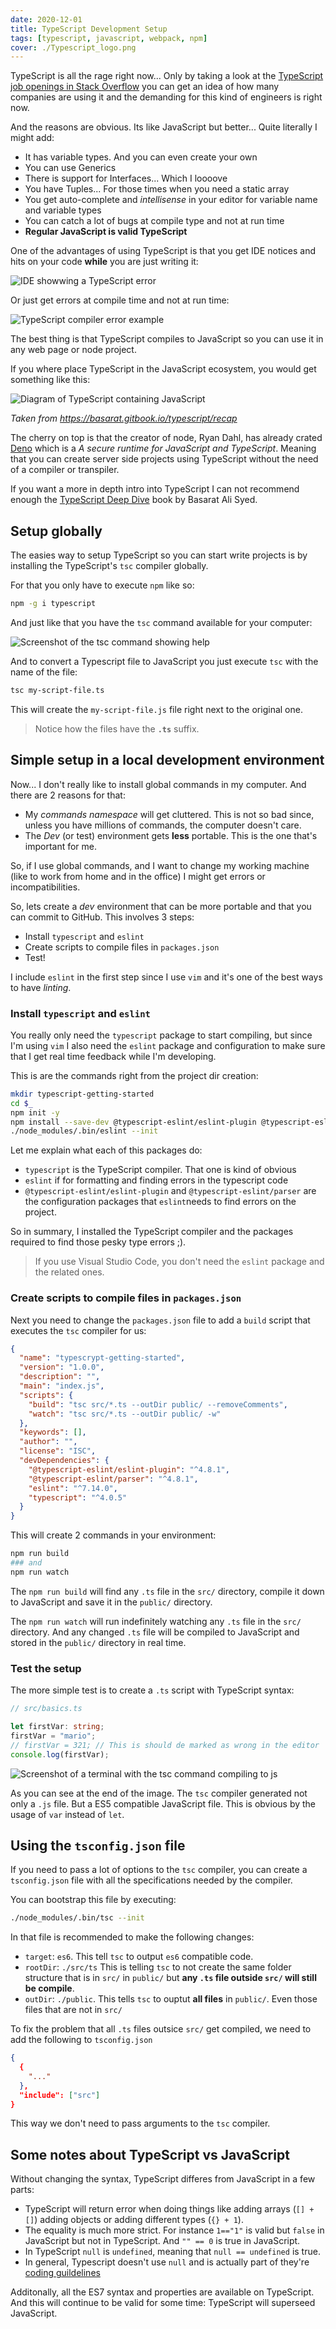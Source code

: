 ```yaml
---
date: 2020-12-01
title: TypeScript Development Setup
tags: [typescript, javascript, webpack, npm]
cover: ./Typescript_logo.png
---
```


TypeScript is all the rage right now... Only by taking a look at the [TypeScript job openings in Stack Overflow](https://stackoverflow.com/jobs/developer-jobs-using-typescript) you can get an idea of how many companies are using it and the demanding for this kind of engineers is right now.

And the reasons are obvious. Its like JavaScript but better... Quite literally I might add:

- It has variable types. And you can even create your own
- You can use Generics
- There is support for Interfaces... Which I loooove
- You have Tuples... For those times when you need a static array
- You get auto-complete and _intellisense_ in your editor for variable name and variable types
- You can catch a lot of bugs at compile type and not at run time
- **Regular JavaScript is valid TypeScript**

One of the advantages of using TypeScript is that you get IDE notices and hits on your code **while** you are just writing it:

![IDE showwing a TypeScript error](./ide-editor-error.png)

Or just get errors at compile time and not at run time:

![TypeScript compiler error example](./compiler-error.png)

The best thing is that TypeScript compiles to JavaScript so you can use it in any web page or node project.

If you where place TypeScript in the JavaScript ecosystem, you would get something like this:

![Diagram of TypeScript containing JavaScript](https://raw.githubusercontent.com/basarat/typescript-book/master/images/venn.png)

_Taken from <https://basarat.gitbook.io/typescript/recap>_

The cherry on top is that the creator of node, Ryan Dahl, has already crated [Deno](https://deno.land/) which is a _A secure runtime for JavaScript and TypeScript_. Meaning that you can create server side projects using TypeScript without the need of a compiler or transpiler.

If you want a more in depth intro into TypeScript I can not recommend enough the [TypeScript Deep Dive](https://basarat.gitbook.io/typescript/) book by Basarat Ali Syed.

## Setup globally

The easies way to setup TypeScript so you can start write projects is by installing the TypeScript's `tsc` compiler globally.

For that you only have to execute `npm` like so:

```bash
npm -g i typescript
```

And just like that you have the `tsc` command available for your computer:

![Screenshot of the tsc command showing help](./tsc-comand-help.png)

And to convert a Typescript file to JavaScript you just execute `tsc` with the name of the file:

```bash
tsc my-script-file.ts
```

This will create the `my-script-file.js` file right next to the original one.

> Notice how the files have the **`.ts`** suffix.

## Simple setup in a local development environment

Now... I don't really like to install global commands in my computer. And there are 2 reasons for that:

- My _commands namespace_ will get cluttered. This is not so bad since, unless you have millions of commands, the computer doesn't care.
- The _Dev_ (or test) environment gets **less** portable. This is the one that's important for me.

So, if I use global commands, and I want to change my working machine (like to work from home and in the office) I might get errors or incompatibilities.

So, lets create a _dev_ environment that can be more portable and that you can commit to GitHub. This involves 3 steps:

- Install `typescript` and `eslint`
- Create scripts to compile files in `packages.json`
- Test!

I include `eslint` in the first step since I use `vim` and it's one of the best ways to have _linting_.

### Install `typescript` and `eslint`

You really only need the `typescript` package to start compiling, but since I'm using `vim` I also need the `eslint` package and configuration to make sure that I get real time feedback while I'm developing.

This is are the commands right from the project dir creation:

```bash
mkdir typescript-getting-started
cd $_
npm init -y
npm install --save-dev @typescript-eslint/eslint-plugin @typescript-eslint/parser eslint typescript
./node_modules/.bin/eslint --init
```

Let me explain what each of this packages do:

- `typescript` is the TypeScript compiler. That one is kind of obvious
- `eslint` if for formatting and finding errors in the typescript code
- `@typescript-eslint/eslint-plugin` and `@typescript-eslint/parser` are the configuration packages that `eslint`needs to find errors on the project.

So in summary, I installed the TypeScript compiler and the packages required to find those pesky type errors ;).

> If you use Visual Studio Code, you don't need the `eslint` package and the related ones.

### Create scripts to compile files in `packages.json`

Next you need to change the `packages.json` file to add a `build` script that executes the `tsc` compiler for us:

```json {7-8}
{
  "name": "typescrypt-getting-started",
  "version": "1.0.0",
  "description": "",
  "main": "index.js",
  "scripts": {
    "build": "tsc src/*.ts --outDir public/ --removeComments",
    "watch": "tsc src/*.ts --outDir public/ -w"
  },
  "keywords": [],
  "author": "",
  "license": "ISC",
  "devDependencies": {
    "@typescript-eslint/eslint-plugin": "^4.8.1",
    "@typescript-eslint/parser": "^4.8.1",
    "eslint": "^7.14.0",
    "typescript": "^4.0.5"
  }
}
```

This will create 2 commands in your environment:

```bash
npm run build
### and
npm run watch
```

The `npm run build` will find any `.ts` file in the `src/` directory, compile it down to JavaScript and save it in the `public/` directory.

The `npm run watch` will run indefinitely watching any `.ts` file in the `src/` directory. And any changed `.ts` file will be compiled to JavaScript and stored in the `public/` directory in real time.

### Test the setup

The more simple test is to create a `.ts` script with TypeScript syntax:

```typescript
// src/basics.ts

let firstVar: string;
firstVar = "mario";
// firstVar = 321; // This is should de marked as wrong in the editor
console.log(firstVar);
```

![Screenshot of a terminal with the tsc command compiling to js](./compile-ts-to-js.png)

As you can see at the end of the image. The `tsc` compiler generated not only a `.js` file. But a ES5 compatible JavaScript file. This is obvious by the usage of `var` instead of `let`.

## Using the `tsconfig.json` file

If you need to pass a lot of options to the `tsc` compiler, you can create a `tsconfig.json` file with all the specifications needed by the compiler.

You can bootstrap this file by executing:

```bash
./node_modules/.bin/tsc --init
```

In that file is recommended to make the following changes:

- `target`: `es6`. This tell `tsc` to output `es6` compatible code.
- `rootDir`: `./src/ts` This is telling `tsc` to not create the same folder structure that is in `src/` in `public/` but **any `.ts` file outside `src/` will still be compile**.
- `outDir`: `./public`. This tells `tsc` to ouptut **all files** in `public/`. Even those files that are not in `src/`

To fix the problem that all `.ts` files outsice `src/` get compiled, we need to add the following to `tsconfig.json`

```json {5}
{
  {
    "..."
  },
  "include": ["src"]
}
```

This way we don't need to pass arguments to the `tsc` compiler.

## Some notes about TypeScript vs JavaScript

Without changing the syntax, TypeScript differes from JavaScript in a few parts:

- TypeScript will return error when doing things like adding arrays (`[] + []`) adding objects or adding different types (`{} + 1`).
- The equality is much more strict. For instance `1=="1"` is valid but `false` in JavaScript but not in TypeScript. And `"" == 0` is true in JavaScript.
- In TypeScript `null` is `undefined`, meaning that `null == undefined` is true.
- In general, Typescript doesn't use `null` and is actually part of they're [coding guildelines](https://github.com/Microsoft/TypeScript/wiki/Coding-guidelines#null-and-undefined)

Additonally, all the ES7 syntax and properties are available on TypeScript. And this will continue to be valid for some time: TypeScript will superseed JavaScript.
